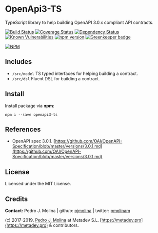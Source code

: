 # OpenApi3-TS

TypeScript library to help building OpenAPI 3.0.x compliant API contracts.

[![Build Status](https://travis-ci.org/metadevpro/openapi3-ts.svg?branch=master)](https://travis-ci.org/metadevpro/openapi3-ts)
[![Coverage Status](https://coveralls.io/repos/github/metadevpro/openapi3-ts/badge.svg?branch=master)](https://coveralls.io/github/metadevpro/openapi3-ts?branch=master)
[![Dependency Status](https://david-dm.org/metadevpro/openapi3-ts.svg)](https://david-dm.org/metadevpro/openapi3-ts)
[![Known Vulnerabilities](https://snyk.io/test/github/metadevpro/openapi3-ts/badge.svg)](https://snyk.io/test/github/metadevpro/openapi3-ts)
[![npm version](https://badge.fury.io/js/openapi3-ts.svg)](http://badge.fury.io/js/openapi3-ts)
[![Greenkeeper badge](https://badges.greenkeeper.io/metadevpro/openapi3-ts.svg)](https://greenkeeper.io/)

[![NPM](https://nodei.co/npm/openapi3-ts.png?downloads=true&downloadRank=true&stars=true)](https://nodei.co/npm/openapi3-ts/)


## Includes

* `/src/model` TS typed interfaces for helping building a contract.
* `/src/dsl` Fluent DSL for building a contract.

## Install
Install package via **npm**:

```
npm i --save openapi3-ts
```

## References

* OpenAPI spec 3.0.1. [https://github.com/OAI/OpenAPI-Specification/blob/master/versions/3.0.1.md](https://github.com/OAI/OpenAPI-Specification/blob/master/versions/3.0.1.md)

## License
Licensed under the MIT License.

## Credits
**Contact:** Pedro J. Molina | github: [pjmolina](https://github.com/pjmolina) | twitter: [pmolinam](https://twitter.com/pmolinam)

(c) 2017-2019. [Pedro J. Molina](http://pjmolina.com) at Metadev S.L. [https://metadev.pro](https://metadev.pro) & contributors.
